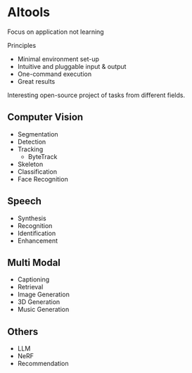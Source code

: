 # AItools

Focus on application not learning

Principles

* Minimal environment set-up
* Intuitive and pluggable input & output
* One-command execution
* Great results

Interesting open-source project of tasks from different fields.

## Computer Vision

* Segmentation
* Detection
* Tracking
  * ByteTrack 
* Skeleton
* Classification
* Face Recognition

## Speech

* Synthesis
* Recognition
* Identification
* Enhancement

## Multi Modal

* Captioning
* Retrieval
* Image Generation
* 3D Generation
* Music Generation

## Others

* LLM
* NeRF
* Recommendation

